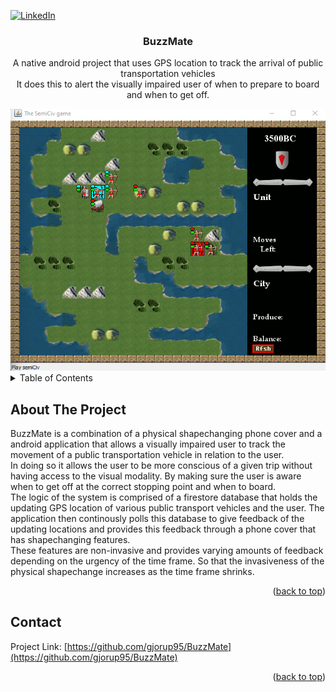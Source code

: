 <!-- Improved compatibility of back to top link: See: https://github.com/othneildrew/Best-README-Template/pull/73 -->
<a name="readme-top"></a>




<!-- PROJECT SHIELDS -->
<!--
*** I'm using markdown "reference style" links for readability.
*** Reference links are enclosed in brackets [ ] instead of parentheses ( ).
*** See the bottom of this document for the declaration of the reference variables
*** for contributors-url, forks-url, etc. This is an optional, concise syntax you may use.
*** https://www.markdownguide.org/basic-syntax/#reference-style-links
-->



[![LinkedIn][linkedin-shield]][linkedin-url]



<h3 align="center">BuzzMate</h3>

  <p align="center">
   A native android project that uses GPS location to track the arrival of public transportation vehicles<br/>
  It does this to alert the visually impaired user of when to prepare to board and when to get off.
    <br />
   <div align="center">
  <img src="https://github.com/gjorup95/HotCiv-Java/blob/master/images/Hotciv.png" />
</div>
</div>



<!-- TABLE OF CONTENTS -->
<details>
  <summary>Table of Contents</summary>
  <ol>
    <li>
      <a href="#about-the-project">About The Project</a>
      <ul>
      </ul>
    </li>
      </ul>
    </li>
    <li><a href="#contact">Contact</a></li>
  </ol>
</details>



<!-- ABOUT THE PROJECT -->
## About The Project
BuzzMate is a combination of a physical shapechanging phone cover and a android application that allows a visually impaired user to track the movement of a public transportation vehicle in relation to the user.  <br />
In doing so it allows the user to be more conscious of a given trip without having access to the visual modality. By making sure the user is aware when to get off at the correct stopping point and when to board. <br>
The logic of the system is comprised of a firestore database that holds the updating GPS location of various public transport vehicles and the user. The application then continously polls this database to give feedback of the updating locations and provides this feedback through a phone cover that has shapechanging features. <br/>
These features are non-invasive and provides varying amounts of feedback depending on the urgency of the time frame. So that the invasiveness of the physical shapechange increases as the time frame shrinks.


<p align="right">(<a href="#readme-top">back to top</a>)</p>


<!-- CONTACT -->
## Contact

Project Link: [https://github.com/gjorup95/BuzzMate](https://github.com/gjorup95/BuzzMate)

<p align="right">(<a href="#readme-top">back to top</a>)</p>




[license-shield]: https://img.shields.io/github/license/github_username/repo_name.svg?style=for-the-badge
[license-url]: https://github.com/github_username/repo_name/blob/master/LICENSE.txt
[linkedin-shield]: https://img.shields.io/badge/-LinkedIn-black.svg?style=for-the-badge&logo=linkedin&colorB=555
[linkedin-url]: https://www.linkedin.com/in/troels-hune-gj%C3%B8rup-88566410b/
[product-screenshot]: images/Hotciv.png
